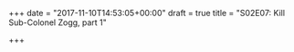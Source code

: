 +++
date = "2017-11-10T14:53:05+00:00"
draft = true
title = "S02E07: Kill Sub-Colonel Zogg, part 1"

+++
